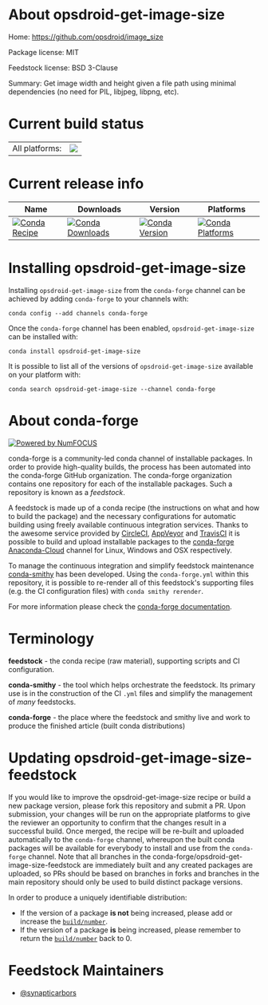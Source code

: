 About opsdroid-get-image-size
=============================

Home: https://github.com/opsdroid/image_size

Package license: MIT

Feedstock license: BSD 3-Clause

Summary: Get image width and height given a file path using minimal dependencies (no need for PIL, libjpeg, libpng, etc).



Current build status
====================


<table><tr><td>All platforms:</td>
    <td>
      <a href="https://dev.azure.com/conda-forge/feedstock-builds/_build/latest?definitionId=10070&branchName=master">
        <img src="https://dev.azure.com/conda-forge/feedstock-builds/_apis/build/status/opsdroid-get-image-size-feedstock?branchName=master">
      </a>
    </td>
  </tr>
</table>

Current release info
====================

| Name | Downloads | Version | Platforms |
| --- | --- | --- | --- |
| [![Conda Recipe](https://img.shields.io/badge/recipe-opsdroid--get--image--size-green.svg)](https://anaconda.org/conda-forge/opsdroid-get-image-size) | [![Conda Downloads](https://img.shields.io/conda/dn/conda-forge/opsdroid-get-image-size.svg)](https://anaconda.org/conda-forge/opsdroid-get-image-size) | [![Conda Version](https://img.shields.io/conda/vn/conda-forge/opsdroid-get-image-size.svg)](https://anaconda.org/conda-forge/opsdroid-get-image-size) | [![Conda Platforms](https://img.shields.io/conda/pn/conda-forge/opsdroid-get-image-size.svg)](https://anaconda.org/conda-forge/opsdroid-get-image-size) |

Installing opsdroid-get-image-size
==================================

Installing `opsdroid-get-image-size` from the `conda-forge` channel can be achieved by adding `conda-forge` to your channels with:

```
conda config --add channels conda-forge
```

Once the `conda-forge` channel has been enabled, `opsdroid-get-image-size` can be installed with:

```
conda install opsdroid-get-image-size
```

It is possible to list all of the versions of `opsdroid-get-image-size` available on your platform with:

```
conda search opsdroid-get-image-size --channel conda-forge
```


About conda-forge
=================

[![Powered by NumFOCUS](https://img.shields.io/badge/powered%20by-NumFOCUS-orange.svg?style=flat&colorA=E1523D&colorB=007D8A)](http://numfocus.org)

conda-forge is a community-led conda channel of installable packages.
In order to provide high-quality builds, the process has been automated into the
conda-forge GitHub organization. The conda-forge organization contains one repository
for each of the installable packages. Such a repository is known as a *feedstock*.

A feedstock is made up of a conda recipe (the instructions on what and how to build
the package) and the necessary configurations for automatic building using freely
available continuous integration services. Thanks to the awesome service provided by
[CircleCI](https://circleci.com/), [AppVeyor](https://www.appveyor.com/)
and [TravisCI](https://travis-ci.com/) it is possible to build and upload installable
packages to the [conda-forge](https://anaconda.org/conda-forge)
[Anaconda-Cloud](https://anaconda.org/) channel for Linux, Windows and OSX respectively.

To manage the continuous integration and simplify feedstock maintenance
[conda-smithy](https://github.com/conda-forge/conda-smithy) has been developed.
Using the ``conda-forge.yml`` within this repository, it is possible to re-render all of
this feedstock's supporting files (e.g. the CI configuration files) with ``conda smithy rerender``.

For more information please check the [conda-forge documentation](https://conda-forge.org/docs/).

Terminology
===========

**feedstock** - the conda recipe (raw material), supporting scripts and CI configuration.

**conda-smithy** - the tool which helps orchestrate the feedstock.
                   Its primary use is in the construction of the CI ``.yml`` files
                   and simplify the management of *many* feedstocks.

**conda-forge** - the place where the feedstock and smithy live and work to
                  produce the finished article (built conda distributions)


Updating opsdroid-get-image-size-feedstock
==========================================

If you would like to improve the opsdroid-get-image-size recipe or build a new
package version, please fork this repository and submit a PR. Upon submission,
your changes will be run on the appropriate platforms to give the reviewer an
opportunity to confirm that the changes result in a successful build. Once
merged, the recipe will be re-built and uploaded automatically to the
`conda-forge` channel, whereupon the built conda packages will be available for
everybody to install and use from the `conda-forge` channel.
Note that all branches in the conda-forge/opsdroid-get-image-size-feedstock are
immediately built and any created packages are uploaded, so PRs should be based
on branches in forks and branches in the main repository should only be used to
build distinct package versions.

In order to produce a uniquely identifiable distribution:
 * If the version of a package **is not** being increased, please add or increase
   the [``build/number``](https://conda.io/docs/user-guide/tasks/build-packages/define-metadata.html#build-number-and-string).
 * If the version of a package **is** being increased, please remember to return
   the [``build/number``](https://conda.io/docs/user-guide/tasks/build-packages/define-metadata.html#build-number-and-string)
   back to 0.

Feedstock Maintainers
=====================

* [@synapticarbors](https://github.com/synapticarbors/)

